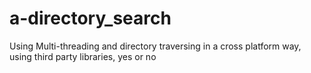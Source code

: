 # a-directory_search
Using Multi-threading and directory traversing in a cross platform way, using third party libraries, yes or no
